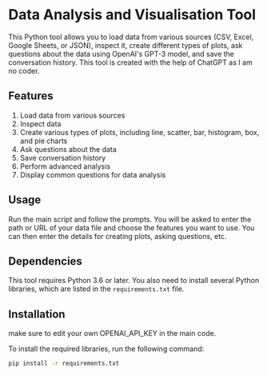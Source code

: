 
# Data Analysis and Visualisation Tool

This Python tool allows you to load data from various sources (CSV, Excel, Google Sheets, or JSON), inspect it, create different types of plots, ask questions about the data using OpenAI's GPT-3 model, and save the conversation history.
This tool is created with the help of ChatGPT as I am no coder.

## Features

1. Load data from various sources
2. Inspect data
3. Create various types of plots, including line, scatter, bar, histogram, box, and pie charts
4. Ask questions about the data
5. Save conversation history
6. Perform advanced analysis
7. Display common questions for data analysis

## Usage

Run the main script and follow the prompts. You will be asked to enter the path or URL of your data file and choose the features you want to use. You can then enter the details for creating plots, asking questions, etc.

## Dependencies

This tool requires Python 3.6 or later. You also need to install several Python libraries, which are listed in the `requirements.txt` file.

## Installation
make sure to edit your own OPENAI_API_KEY in the main code.

To install the required libraries, run the following command:

```bash
pip install -r requirements.txt
